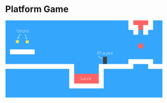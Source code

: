 # Platform Game

![Example of final version](https://github.com/tupes/comit-saskatoon-react/blob/master/applications/platform-game/Platform-game-example.png)
